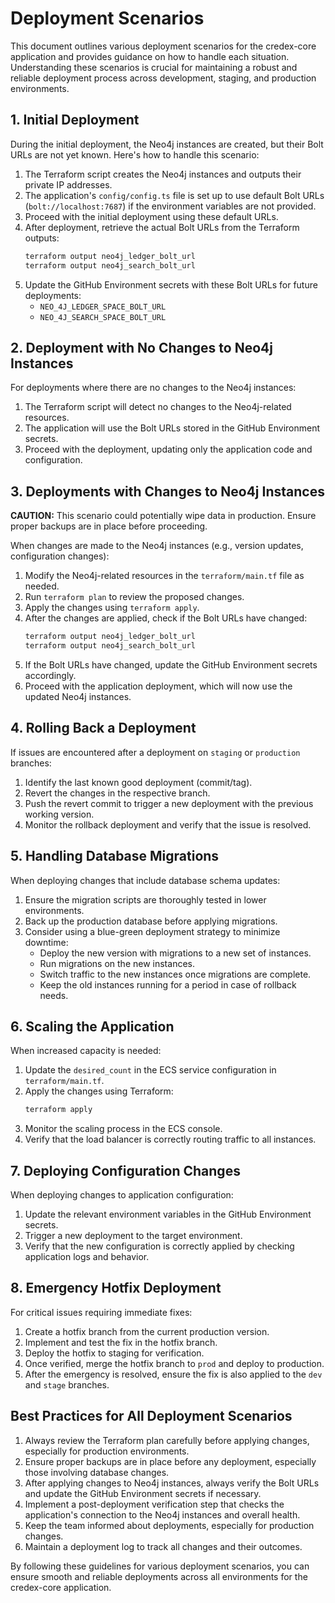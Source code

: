 # Deployment Scenarios

This document outlines various deployment scenarios for the credex-core application and provides guidance on how to handle each situation. Understanding these scenarios is crucial for maintaining a robust and reliable deployment process across development, staging, and production environments.

## 1. Initial Deployment

During the initial deployment, the Neo4j instances are created, but their Bolt URLs are not yet known. Here's how to handle this scenario:

1. The Terraform script creates the Neo4j instances and outputs their private IP addresses.
2. The application's `config/config.ts` file is set up to use default Bolt URLs (`bolt://localhost:7687`) if the environment variables are not provided.
3. Proceed with the initial deployment using these default URLs.
4. After deployment, retrieve the actual Bolt URLs from the Terraform outputs:
   ```bash
   terraform output neo4j_ledger_bolt_url
   terraform output neo4j_search_bolt_url
   ```
5. Update the GitHub Environment secrets with these Bolt URLs for future deployments:
   - `NEO_4J_LEDGER_SPACE_BOLT_URL`
   - `NEO_4J_SEARCH_SPACE_BOLT_URL`

## 2. Deployment with No Changes to Neo4j Instances

For deployments where there are no changes to the Neo4j instances:

1. The Terraform script will detect no changes to the Neo4j-related resources.
2. The application will use the Bolt URLs stored in the GitHub Environment secrets.
3. Proceed with the deployment, updating only the application code and configuration.

## 3. Deployments with Changes to Neo4j Instances

**CAUTION:** This scenario could potentially wipe data in production. Ensure proper backups are in place before proceeding.

When changes are made to the Neo4j instances (e.g., version updates, configuration changes):

1. Modify the Neo4j-related resources in the `terraform/main.tf` file as needed.
2. Run `terraform plan` to review the proposed changes.
3. Apply the changes using `terraform apply`.
4. After the changes are applied, check if the Bolt URLs have changed:
   ```bash
   terraform output neo4j_ledger_bolt_url
   terraform output neo4j_search_bolt_url
   ```
5. If the Bolt URLs have changed, update the GitHub Environment secrets accordingly.
6. Proceed with the application deployment, which will now use the updated Neo4j instances.

## 4. Rolling Back a Deployment

If issues are encountered after a deployment on `staging` or `production` branches:

1. Identify the last known good deployment (commit/tag).
2. Revert the changes in the respective branch.
3. Push the revert commit to trigger a new deployment with the previous working version.
4. Monitor the rollback deployment and verify that the issue is resolved.

## 5. Handling Database Migrations

When deploying changes that include database schema updates:

1. Ensure the migration scripts are thoroughly tested in lower environments.
2. Back up the production database before applying migrations.
3. Consider using a blue-green deployment strategy to minimize downtime:
   - Deploy the new version with migrations to a new set of instances.
   - Run migrations on the new instances.
   - Switch traffic to the new instances once migrations are complete.
   - Keep the old instances running for a period in case of rollback needs.

## 6. Scaling the Application

When increased capacity is needed:

1. Update the `desired_count` in the ECS service configuration in `terraform/main.tf`.
2. Apply the changes using Terraform:
   ```bash
   terraform apply
   ```
3. Monitor the scaling process in the ECS console.
4. Verify that the load balancer is correctly routing traffic to all instances.

## 7. Deploying Configuration Changes

When deploying changes to application configuration:

1. Update the relevant environment variables in the GitHub Environment secrets.
2. Trigger a new deployment to the target environment.
3. Verify that the new configuration is correctly applied by checking application logs and behavior.

## 8. Emergency Hotfix Deployment

For critical issues requiring immediate fixes:

1. Create a hotfix branch from the current production version.
2. Implement and test the fix in the hotfix branch.
3. Deploy the hotfix to staging for verification.
4. Once verified, merge the hotfix branch to `prod` and deploy to production.
5. After the emergency is resolved, ensure the fix is also applied to the `dev` and `stage` branches.

## Best Practices for All Deployment Scenarios

1. Always review the Terraform plan carefully before applying changes, especially for production environments.
2. Ensure proper backups are in place before any deployment, especially those involving database changes.
3. After applying changes to Neo4j instances, always verify the Bolt URLs and update the GitHub Environment secrets if necessary.
4. Implement a post-deployment verification step that checks the application's connection to the Neo4j instances and overall health.
5. Keep the team informed about deployments, especially for production changes.
6. Maintain a deployment log to track all changes and their outcomes.

By following these guidelines for various deployment scenarios, you can ensure smooth and reliable deployments across all environments for the credex-core application.